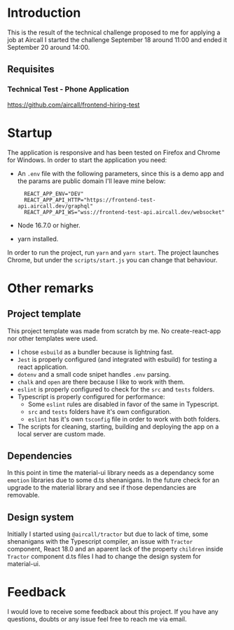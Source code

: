 # Introduction
This is the result of the technical challenge proposed to me for applying a job at Aircall
I started the challenge September 18 around 11:00 and ended it September 20 around 14:00.

## Requisites
### Technical Test - Phone Application
https://github.com/aircall/frontend-hiring-test

# Startup
The application is responsive and has been tested on Firefox and Chrome for Windows.
In order to start the application you need:

* An `.env` file with the following parameters, since this is a demo app and the params are public domain I'll leave mine below:

		REACT_APP_ENV="DEV"
		REACT_APP_API_HTTP="https://frontend-test-api.aircall.dev/graphql"
		REACT_APP_API_WS="wss://frontend-test-api.aircall.dev/websocket"

* Node 16.7.0 or higher.
* yarn installed.

In order to run the project, run `yarn` and `yarn start`. The project launches Chrome, but under the `scripts/start.js` you can change that behaviour.

# Other remarks
## Project template
This project template was made from scratch by me. No create-react-app nor other templates were used.

* I chose `esbuild` as a bundler because is lightning fast.
* `Jest` is properly configured (and integrated with esbuild) for testing a react application.
* `dotenv` and a small code snipet handles `.env` parsing.
* `chalk` and `open` are there because I like to work with them.
* `eslint` is properly configured to check for the `src` and `tests` folders.
* Typescript is properly configured for performance:
	* Some `eslint` rules are disabled in favor of the same in Typescript.
	* `src` and `tests` folders have it's own configuration.
	* `eslint` has it's own `tsconfig` file in order to work with both folders.
* The scripts for cleaning, starting, building and deploying the app on a local server are custom made.

## Dependencies
In this point in time the material-ui library needs as a dependancy some `emotion` libraries due to some d.ts shenanigans. In the future check for an upgrade to the material library and see if those dependancies are removable.

## Design system
Initially I started using `@aircall/tractor` but due to lack of time, some shenanigans with the Typescript compiler, an issue with `Tractor` component, React 18.0 and an aparent lack of the property `children` inside `Tractor` component d.ts files I had to change the design system for material-ui.

# Feedback
I would love to receive some feedback about this project. If you have any questions, doubts or any issue feel free to reach me via email.
